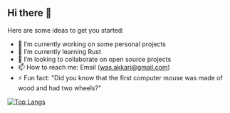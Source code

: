 ## Hi there 👋

Here are some ideas to get you started:

- 🔭 I’m currently working on some personal projects
- 🌱 I’m currently learning Rust
- 👯 I’m looking to collaborate on open source projects
- 📫 How to reach me: Email (was.akkari@gmail.com)
- ⚡ Fun fact: "Did you know that the first computer mouse was made of wood and had two wheels?"


[![Top Langs](https://github-readme-stats.vercel.app/api/top-langs/?username=wassou93&layout=compact&hide=c++&exclude_repo=ardupilot,Hazel&arcolinuxd-repo,poo_game,hw3d,rust-analyzer,nvidia-settings,rounded-window-corners,alacritty,thorium,vscode,Hyprland)](https://github.com/wassou93/github-readme-stats)
